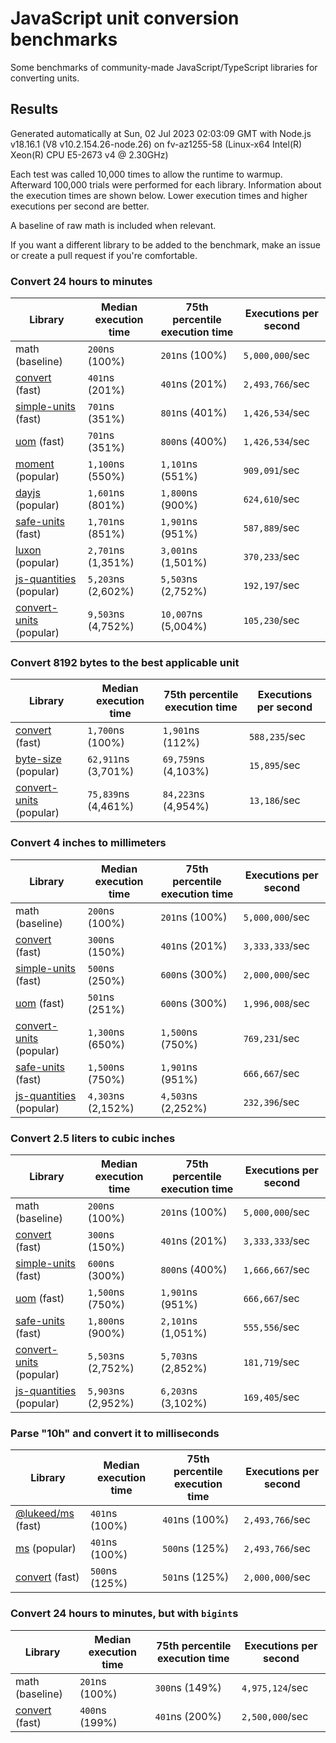 # JavaScript unit conversion benchmarks

Some benchmarks of community-made JavaScript/TypeScript libraries for converting units.

## Results

<!-- beginblock(results) -->

Generated automatically at Sun, 02 Jul 2023 02:03:09 GMT with Node.js v18.16.1 (V8 v10.2.154.26-node.26) on fv-az1255-58 (Linux-x64 Intel(R) Xeon(R) CPU E5-2673 v4 @ 2.30GHz)

Each test was called 10,000 times to allow the runtime to warmup.
Afterward 100,000 trials were performed for each library.
Information about the execution times are shown below.
Lower execution times and higher executions per second are better.

A baseline of raw math is included when relevant.

If you want a different library to be added to the benchmark, make an issue or create a pull request if you're comfortable.

### Convert 24 hours to minutes

| Library                                                            | Median execution time | 75th percentile execution time | Executions per second |
| ------------------------------------------------------------------ | --------------------- | ------------------------------ | --------------------- |
| math (baseline)                                                    | `200`ns (100%)        | `201`ns (100%)                 | `5,000,000`/sec       |
| [convert](https://npmjs.com/package/convert) (fast)                | `401`ns (201%)        | `401`ns (201%)                 | `2,493,766`/sec       |
| [simple-units](https://npmjs.com/package/simple-units) (fast)      | `701`ns (351%)        | `801`ns (401%)                 | `1,426,534`/sec       |
| [uom](https://npmjs.com/package/uom) (fast)                        | `701`ns (351%)        | `800`ns (400%)                 | `1,426,534`/sec       |
| [moment](https://npmjs.com/package/moment) (popular)               | `1,100`ns (550%)      | `1,101`ns (551%)               | `909,091`/sec         |
| [dayjs](https://npmjs.com/package/dayjs) (popular)                 | `1,601`ns (801%)      | `1,800`ns (900%)               | `624,610`/sec         |
| [safe-units](https://npmjs.com/package/safe-units) (fast)          | `1,701`ns (851%)      | `1,901`ns (951%)               | `587,889`/sec         |
| [luxon](https://npmjs.com/package/luxon) (popular)                 | `2,701`ns (1,351%)    | `3,001`ns (1,501%)             | `370,233`/sec         |
| [js-quantities](https://npmjs.com/package/js-quantities) (popular) | `5,203`ns (2,602%)    | `5,503`ns (2,752%)             | `192,197`/sec         |
| [convert-units](https://npmjs.com/package/convert-units) (popular) | `9,503`ns (4,752%)    | `10,007`ns (5,004%)            | `105,230`/sec         |

### Convert 8192 bytes to the best applicable unit

| Library                                                            | Median execution time | 75th percentile execution time | Executions per second |
| ------------------------------------------------------------------ | --------------------- | ------------------------------ | --------------------- |
| [convert](https://npmjs.com/package/convert) (fast)                | `1,700`ns (100%)      | `1,901`ns (112%)               | `588,235`/sec         |
| [byte-size](https://npmjs.com/package/byte-size) (popular)         | `62,911`ns (3,701%)   | `69,759`ns (4,103%)            | `15,895`/sec          |
| [convert-units](https://npmjs.com/package/convert-units) (popular) | `75,839`ns (4,461%)   | `84,223`ns (4,954%)            | `13,186`/sec          |

### Convert 4 inches to millimeters

| Library                                                            | Median execution time | 75th percentile execution time | Executions per second |
| ------------------------------------------------------------------ | --------------------- | ------------------------------ | --------------------- |
| math (baseline)                                                    | `200`ns (100%)        | `201`ns (100%)                 | `5,000,000`/sec       |
| [convert](https://npmjs.com/package/convert) (fast)                | `300`ns (150%)        | `401`ns (201%)                 | `3,333,333`/sec       |
| [simple-units](https://npmjs.com/package/simple-units) (fast)      | `500`ns (250%)        | `600`ns (300%)                 | `2,000,000`/sec       |
| [uom](https://npmjs.com/package/uom) (fast)                        | `501`ns (251%)        | `600`ns (300%)                 | `1,996,008`/sec       |
| [convert-units](https://npmjs.com/package/convert-units) (popular) | `1,300`ns (650%)      | `1,500`ns (750%)               | `769,231`/sec         |
| [safe-units](https://npmjs.com/package/safe-units) (fast)          | `1,500`ns (750%)      | `1,901`ns (951%)               | `666,667`/sec         |
| [js-quantities](https://npmjs.com/package/js-quantities) (popular) | `4,303`ns (2,152%)    | `4,503`ns (2,252%)             | `232,396`/sec         |

### Convert 2.5 liters to cubic inches

| Library                                                            | Median execution time | 75th percentile execution time | Executions per second |
| ------------------------------------------------------------------ | --------------------- | ------------------------------ | --------------------- |
| math (baseline)                                                    | `200`ns (100%)        | `201`ns (100%)                 | `5,000,000`/sec       |
| [convert](https://npmjs.com/package/convert) (fast)                | `300`ns (150%)        | `401`ns (201%)                 | `3,333,333`/sec       |
| [simple-units](https://npmjs.com/package/simple-units) (fast)      | `600`ns (300%)        | `800`ns (400%)                 | `1,666,667`/sec       |
| [uom](https://npmjs.com/package/uom) (fast)                        | `1,500`ns (750%)      | `1,901`ns (951%)               | `666,667`/sec         |
| [safe-units](https://npmjs.com/package/safe-units) (fast)          | `1,800`ns (900%)      | `2,101`ns (1,051%)             | `555,556`/sec         |
| [convert-units](https://npmjs.com/package/convert-units) (popular) | `5,503`ns (2,752%)    | `5,703`ns (2,852%)             | `181,719`/sec         |
| [js-quantities](https://npmjs.com/package/js-quantities) (popular) | `5,903`ns (2,952%)    | `6,203`ns (3,102%)             | `169,405`/sec         |

### Parse "10h" and convert it to milliseconds

| Library                                                   | Median execution time | 75th percentile execution time | Executions per second |
| --------------------------------------------------------- | --------------------- | ------------------------------ | --------------------- |
| [@lukeed/ms](https://npmjs.com/package/@lukeed/ms) (fast) | `401`ns (100%)        | `401`ns (100%)                 | `2,493,766`/sec       |
| [ms](https://npmjs.com/package/ms) (popular)              | `401`ns (100%)        | `500`ns (125%)                 | `2,493,766`/sec       |
| [convert](https://npmjs.com/package/convert) (fast)       | `500`ns (125%)        | `501`ns (125%)                 | `2,000,000`/sec       |

### Convert 24 hours to minutes, but with `bigint`s

| Library                                             | Median execution time | 75th percentile execution time | Executions per second |
| --------------------------------------------------- | --------------------- | ------------------------------ | --------------------- |
| math (baseline)                                     | `201`ns (100%)        | `300`ns (149%)                 | `4,975,124`/sec       |
| [convert](https://npmjs.com/package/convert) (fast) | `400`ns (199%)        | `401`ns (200%)                 | `2,500,000`/sec       |

<!-- endblock(results) -->
